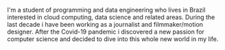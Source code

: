 I'm a student of programming and data engineering who lives in Brazil interested in cloud computing, data science and related areas.
During the last decade i have been working as a journalist and filmmaker/motion designer. After the Covid-19 pandemic i discovered a new passion for computer science and decided to dive into this whole new world in my life.



<!---
gpeixotobr/gpeixotobr is a ✨ special ✨ repository because its `README.md` (this file) appears on your GitHub profile.
You can click the Preview link to take a look at your changes.
--->
